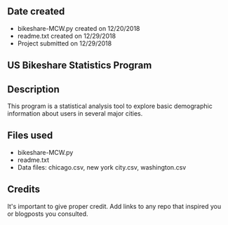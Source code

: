 ## Date created
* bikeshare-MCW.py created on 12/20/2018
* readme.txt created on 12/29/2018
* Project submitted on 12/29/2018

## US Bikeshare Statistics Program

## Description
This program is a statistical analysis tool to explore basic demographic information about users in several major cities.

## Files used
* bikeshare-MCW.py
* readme.txt
* Data files: chicago.csv, new york city.csv, washington.csv

## Credits
It's important to give proper credit. Add links to any repo that inspired you or blogposts you consulted.
